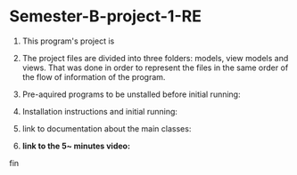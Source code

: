 # Semester-B-project-1-RE

1. This program's project is 

2. The project files are divided into three folders: models, view models and views. That was done in order to represent the files in the same order of the flow of information of the program.
   

3. Pre-aquired programs to be unstalled before initial running: 

4. Installation instructions and initial running: 

5. link to documentation about the main classes: <add link here>

6. **link to the 5~ minutes video:**
<add link here>

fin
